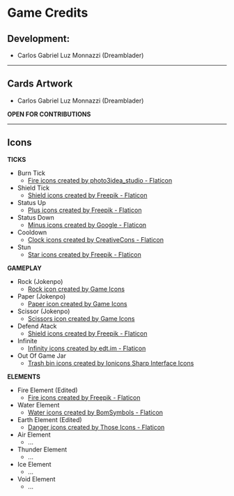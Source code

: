 # Game Credits

## Development:

- Carlos Gabriel Luz Monnazzi (Dreamblader)

---

## Cards Artwork

- Carlos Gabriel Luz Monnazzi (Dreamblader)

**OPEN FOR CONTRIBUTIONS**

---

## Icons

**TICKS**

- Burn Tick
  - <a href="https://www.flaticon.com/free-icons/fire" title="fire icons">Fire icons created by photo3idea_studio - Flaticon</a>
- Shield Tick
  - <a href="https://www.flaticon.com/free-icons/shield" title="shield icons">Shield icons created by Freepik - Flaticon</a>
- Status Up
  - <a href="https://www.flaticon.com/free-icons/plus" title="plus icons">Plus icons created by Freepik - Flaticon</a>
- Status Down
  - <a href="https://www.flaticon.com/free-icons/minus" title="minus icons">Minus icons created by Google - Flaticon</a>
- Cooldown
  - <a href="https://www.flaticon.com/free-icons/clock" title="clock icons">Clock icons created by CreativeCons - Flaticon</a>
- Stun
  - <a href="https://www.flaticon.com/free-icons/star" title="star icons">Star icons created by Freepik - Flaticon</a>

**GAMEPLAY**

- Rock (Jokenpo)
  - <a href="https://game-icons.net/">Rock icon created by Game Icons</a>
- Paper (Jokenpo)
  - <a href="https://game-icons.net/">Paper icon created by Game Icons</a>
- Scissor (Jokenpo)
  - <a href="https://game-icons.net/">Scissors icon created by Game Icons</a>
- Defend Atack
  - <a href="https://www.flaticon.com/free-icons/shield" title="shield icons">Shield icons created by Freepik - Flaticon</a>
- Infinite
  - <a href="https://www.flaticon.com/free-icons/infinity" title="infinity icons">Infinity icons created by edt.im - Flaticon</a>
- Out Of Game Jar
  - <a href="https://www.svgrepo.com/svg/327263/trash-bin-sharp" title="trash bin icons">Trash bin icons created by Ionicons Sharp Interface Icons</a>

**ELEMENTS**

- Fire Element (Edited)
  - <a href="https://www.flaticon.com/free-icons/fire" title="fire icons">Fire icons created by Freepik - Flaticon</a>
- Water Element
  - <a href="https://www.flaticon.com/free-icons/water" title="water icons">Water icons created by BomSymbols - Flaticon</a>
- Earth Element (Edited)
  - <a href="https://www.flaticon.com/free-icons/danger" title="danger icons">Danger icons created by Those Icons - Flaticon</a>
- Air Element
  - ...
- Thunder Element
  - ...
- Ice Element
  - ...
- Void Element
  - ...
